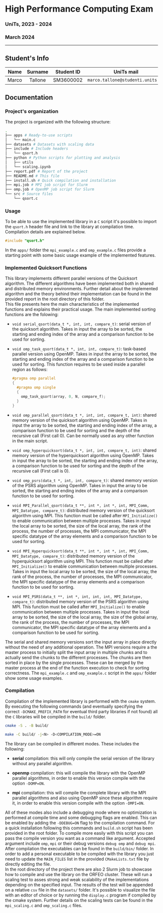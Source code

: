 # High Performance Computing Exam

### UniTs, 2023 - 2024

### March 2024

***

## Student's Info

| Name | Surname | Student ID | UniTs mail | Google mail | Master |
|:---:|:---:|:---:|:---:|:---:|:---:|
| Marco | Tallone | SM3600002 | `marco.tallone@studenti.units.it` | `marcotallone85@gmail.com` | SDIC |

## Documentation

### Project's organization

The project is organized with the following structure:

```bash
.
├── apps # Ready-to-use scripts
│   └── main.c
├── datasets # Datasets with scaling data
├── include # Include headers
│   └── qsort.h
├── python # Python scripts for plotting and analysis
│   ├── utils
│   └── scaling.ipynb
├── report.pdf # Report of the project
├── README.md # This file
├── install.sh # Quick compilation and installation
├── mpi.job # MPI job script for Slurm
├── omp.job # OpenMP job script for Slurm
└── src # Source files
    └── qsort.c
```

### Usage

To be able to use the implemented library in a `C` script it's possible to import the `qsort.h` header file and link to the library at compilation time. Compilation details are explained below.

```c
#include "qsort.h"
```

In the `apps/` folder the `mpi_example.c` and `omp_example.c` files provide a starting point with some basic usage example of the implemented features.

### Implemented Quicksort Functions

This library implements different parallel versions of the Quicksort algorithm. The different algorithms have been implemented both in shared and distributed memory environments. Further detail about the implemented algorithm and the theory behind their implementation can be found in the provided report in the root directory of this folder.\
This file presents here the main characteristics of the implemented functions and explains their practical usage. The main implemented sorting functions are the folowing:

* `void serial_qsort(data_t *, int, int, compare_t)`: serial version of the quicksort algorithm. Takes in input the array to be sorted, the starting and ending index of the array and a comparison function to be used for sorting.

* `void omp_task_qsort(data_t *, int, int, compare_t)`: task-based parallel version using OpenMP. Takes in input the array to be sorted, the starting and ending index of the array and a comparison function to be used for sorting. This function requires to be used inside a parallel region as follows:
    ```c
    #pragma omp parallel
    {
      #pragma omp single
      {
        omp_task_qsort(array, 0, N, compare_f);
      }
    }
    ```

* `void omp_parallel_qsort(data_t *, int, int, compare_t, int)`: shared memory version of the quicksort algorithm using OpenMP. Takes in input the array to be sorted, the starting and ending index of the array, a comparison function to be used for sorting and the depth of the recursive call (First call 0). Can be normally used as any other function in the main script.

* `void omp_hyperquicksort(data_t *, int, int, compare_t, int)`: shared memory version of the hyperquicksort algorithm using OpenMP. Takes in input the array to be sorted, the starting and ending index of the array, a comparison function to be used for sorting and the depth of the recursive call (First call is 0).

* `void omp_psrs(data_t *, int, int, compare_t)`: shared memory version of the PSRS algorithm using OpenMP. Takes in input the array to be sorted, the starting and ending index of the array and a comparison function to be used for sorting.

* `void MPI_Parallel_qsort(data_t **, int *, int *, int, MPI_Comm, MPI_Datatype, compare_t)`: distributed memory version of the quicksort algorithm using MPI. This function must be called after `MPI_Initialize()` to enable communication between multiple processes. Takes in input the local array to be sorted, the size of the local array, the rank of the process, the number of processes, the MPI communicator, the MPI specific datatype of the array elements and a comparison function to be used for sorting.

* `void MPI_Hyperquicksort(data_t **, int *, int *, int, MPI_Comm, MPI_Datatype, compare_t)`: distributed memory version of the hyperquicksort algorithm using MPI. This function must be called after `MPI_Initialize()` to enable communication between multiple processes. Takes in input the local array to be sorted, the size of the local array, the rank of the process, the number of processes, the MPI communicator, the MPI specific datatype of the array elements and a comparison function to be used for sorting.

* `void MPI_PSRS(data_t **, int *, int, int, int, MPI_Datatype, compare_t)`: distributed memory version of the PSRS algorithm using MPI. This function must be called after `MPI_Initialize()` to enable communication between multiple processes. Takes in input the local array to be sorted, the size of the local array, the size of the global array, the rank of the process, the number of processes, the MPI communicator, the MPI specific datatype of the array elements and a comparison function to be used for sorting.

The serial and shared memory versions sort the input array in place directly without the need of any additional operation. The MPI versions require a the master process to initially split the input array in multiple chunks and to actually send the chunks to the different processes. The chunks are then sorted in place by the single processes. These can be merged by the master process at the end of the function execution to check for sorting correctness.
The `mpi_example.c` and `omp_example.c` script in the `apps/` folder show some usage examples.

### Compilation

Compilation of the implemented library is performed with the `cmake` system.\
By executing the following commands (and eventually specifying the correct `-DCMAKE_PREFIX_PATH` for eventual third party libraries if not found) all the `C` libraries will be compiled in the `build/` folder.

```bash
cmake -S . -B build/

make -C build/ -j<N> -D<COMPILATION_MODE>=ON
```

The library can be compiled in different modes. These includes the following:

* **serial** compilation: this will only compile the serial version of the library without any parallel algorithm.

* **openmp** compilation: this will compile the library with the OpenMP parallel algorithms, in order to enable this version compile with the option `-DOMP=ON`.

* **mpi** compilation: this will compile the complete library with the MPI parallel algorithms and also using OpenMP since these algorithm require it, in order to enable this version compile with the option `-DMPI=ON`.

All of these modes also include a debugging mode where no optimization is performed at compile time and some debugging flags are enabled. This can be enabled by adding the `-DDEBUG=ON` flag to the compilation command.
For a quick installation following this commands and `build.sh` script has been provided in the root folder. To compile more easily with this script you can pass the compile version you want as a command like argument. Accepted argument include `omp`, `mpi` or their debug versions `debug omp` and `debug mpi`.\
After compilation the executables can be found in the `build/bin/` folder. In order to add a personal executable to be compiled with the library you just need to update the `MAIN_FILES` list in the provided `CMakeLists.txt` file by directly editing the file.\
In the root directory of the project there are also 2 Slurm job to showcase how to compile and use the library on the ORFEO cluster. These will run a scaling test to asses strong and weak scalability of the implementations depending on the specified input. The results of the test will be appended on a relative `csv` file in the `datasets/` folder. It's possible to visualize the file with an editor of choice or by running the `display.c` program if compiled by the cmake system. Further details on the scaling tests can be found in the `mpi_scaling.c` and `omp_scaling.c` files.
